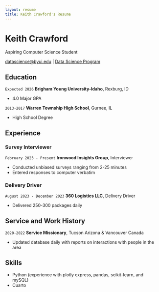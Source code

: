 ```yaml
---
layout: resume
title: Keith Crawford's Resume
---
```

# Keith Crawford
Aspiring Computer Science Student

<div id="webaddress">
<a href="datascience@byui.edu">datascience@byui.edu</a>
| <a href="https://byuidatascience.github.io/development.html">Data Science Program</a>
</div>

<!-- https://www.monique.tech/the-art-of-markdown -->


## Education

`Expected 2026`
__Brigham Young University-Idaho__, Rexburg, ID

- 4.0 Major GPA

`2013-2017`
__Warren Township High School__, Gurnee, IL

- High School Degree


## Experience

### Survey Interviewer

`February 2023 - Present`
__Ironwood Insights Group__, Interviewer

- Conducted unbiased surveys ranging from 2-25 minutes
- Entered responses to computer verbatim

### Delivery Driver

`August 2023 - December 2023`
__360 Logistics LLC__, Delivery Driver

- Delivered 250-300 packages daily

## Service and Work History

`2020-2022`
__Service Missionary__, Tucson Arizona & Vancouver Canada

- Updated database daily with reports on interactions with people in the area

## Skills

- Python (experience with plotly express, pandas, scikit-learn, and mySQL)
- Cuarto

<!-- ### Footer

Last updated: May 2013 -->


